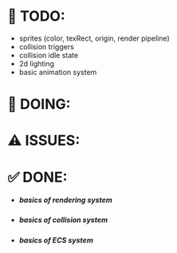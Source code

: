# 🎯 TODO:
* sprites (color, texRect, origin, render pipeline)
* collision triggers
* collision idle state
* 2d lighting
* basic animation system

# 📌 DOING:

# ⚠️ ISSUES:

# ✅ DONE:
* ##### basics of rendering system
* ##### basics of collision system
* ##### basics of ECS system
